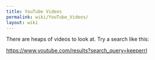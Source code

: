 ```yaml
---
title: YouTube Videos
permalink: wiki/YouTube_Videos/
layout: wiki
---
```


There are heaps of videos to look at. Try a search like this:

<https://www.youtube.com/results?search_query=keeperrl>
